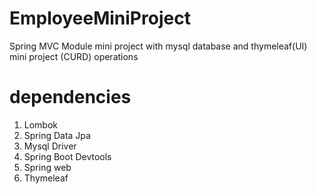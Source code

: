 # EmployeeMiniProject
Spring MVC Module mini project with mysql database and thymeleaf(UI) mini project (CURD) operations

dependencies
=============
1) Lombok
2) Spring Data Jpa
3) Mysql Driver
4) Spring Boot Devtools
5) Spring web
6) Thymeleaf 
